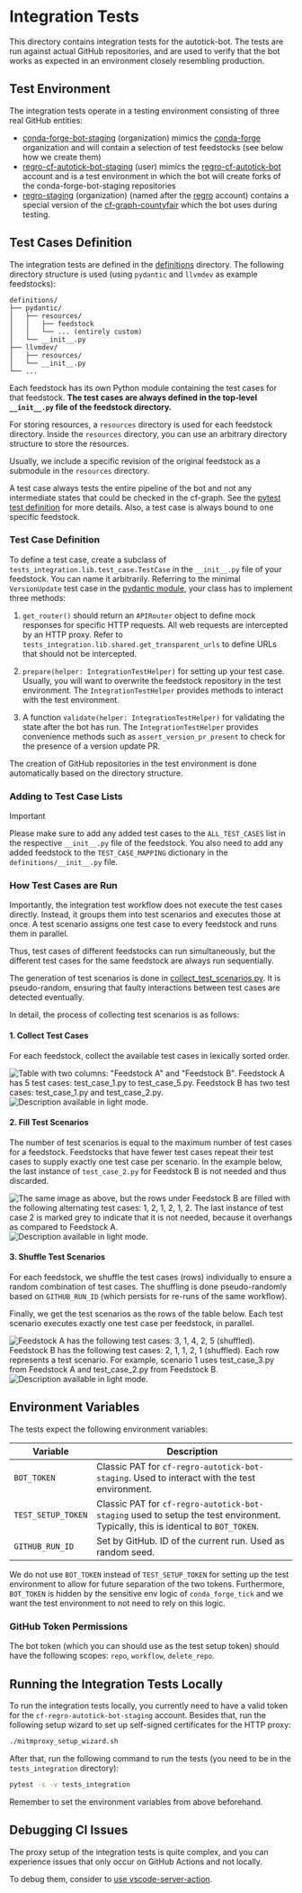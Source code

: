 # Integration Tests
This directory contains integration tests for the autotick-bot.
The tests are run against actual GitHub repositories, and are used to verify that the
bot works as expected in an environment closely resembling production.

## Test Environment
The integration tests operate in a testing environment consisting of three real GitHub entities:

- [conda-forge-bot-staging](https://github.com/conda-forge-bot-staging) (organization) mimics the
[conda-forge](https://github.com/conda-forge) organization and will contain a selection of test feedstocks
(see below how we create them)
- [regro-cf-autotick-bot-staging](https://github.com/regro-cf-autotick-bot-staging) (user) mimics the
[regro-cf-autotick-bot](https://github.com/regro-cf-autotick-bot) account and is a test environment in which the bot
will create forks of the conda-forge-bot-staging repositories
- [regro-staging](https://github.com/regro-staging) (organization) (named after the [regro](https://github.com/regro)
account) contains a special version of the [cf-graph-countyfair](https://github.com/regro/cf-graph-countyfair) which
the bot uses during testing.

## Test Cases Definition
The integration tests are defined in the [definitions](definitions) directory. The following directory structure is
used (using `pydantic` and `llvmdev` as example feedstocks):

```text
definitions/
├── pydantic/
│   ├── resources/
│   │   ├── feedstock
│   │   └── ... (entirely custom)
│   └── __init__.py
├── llvmdev/
│   ├── resources/
│   └── __init__.py
└── ...
```

Each feedstock has its own Python module containing the test cases for that feedstock.
**The test cases are always defined in the top-level `__init__.py` file of the feedstock directory.**

For storing resources, a `resources` directory is used for each feedstock directory.
Inside the `resources` directory, you can use an arbitrary directory structure to store the resources.

Usually, we include a specific revision of the original feedstock as a submodule in the `resources` directory.

A test case always tests the entire pipeline of the bot and not any intermediate states that could be checked
in the cf-graph. See the [pytest test definition](test_integration.py) for more details.
Also, a test case is always bound to one specific feedstock.

### Test Case Definition
To define a test case, create a subclass of `tests_integration.lib.test_case.TestCase` in the `__init__.py` file of
your feedstock. You can name it arbitrarily.
Referring to the minimal `VersionUpdate` test case in the
[pydantic module](definitions/pydantic/__init__.py),
your class has to implement three methods:

1. `get_router()` should return an `APIRouter` object to define mock responses for specific HTTP requests. All web requests are intercepted by an HTTP proxy.
Refer to `tests_integration.lib.shared.get_transparent_urls` to define URLs that should not be intercepted.

2. `prepare(helper: IntegrationTestHelper)` for setting up your test case. Usually, you will want to
overwrite the feedstock repository in the test environment. The `IntegrationTestHelper` provides methods to interact
with the test environment.

3. A function `validate(helper: IntegrationTestHelper)` for validating the state after the bot has run.
The `IntegrationTestHelper` provides convenience methods such as `assert_version_pr_present` to check for the presence
of a version update PR.

The creation of GitHub repositories in the test environment is done automatically based on the directory structure.

### Adding to Test Case Lists

> [!IMPORTANT]
> Please make sure to add any added test cases to the `ALL_TEST_CASES` list in the respective `__init__.py` file of the feedstock.
> You also need to add any added feedstock to the `TEST_CASE_MAPPING` dictionary in the `definitions/__init__.py` file.

### How Test Cases are Run

Importantly, the integration test workflow does not execute the test cases directly.
Instead, it groups them into test scenarios and executes those at once.
A test scenario assigns one test case to every feedstock and runs them in parallel.

Thus, test cases of different feedstocks can run simultaneously, but the different test cases for the same feedstock
are always run sequentially.

The generation of test scenarios is done in [collect_test_scenarios.py](collect_test_scenarios.py). It is pseudo-random,
ensuring that faulty interactions between test cases are detected eventually.

In detail, the process of collecting test scenarios is as follows:

#### 1. Collect Test Cases
For each feedstock, collect the available test cases in lexically sorted order.

![
Table with two columns: "Feedstock A" and "Feedstock B". Feedstock A has 5 test cases: `test_case_1.py` to
`test_case_5.py`. Feedstock B has two test cases: `test_case_1.py` and `test_case_2.py`.
](../docs/assets/integration-tests/scenarios-definition-1-light.svg#gh-light-mode-only)
![Description available in light mode.](../docs/assets/integration-tests/scenarios-definition-1-dark.svg#gh-dark-mode-only)

#### 2. Fill Test Scenarios
The number of test scenarios is equal to the maximum number of test cases for a feedstock.
Feedstocks that have fewer test cases repeat their test cases to supply exactly one test case per scenario.
In the example below, the last instance of `test_case_2.py` for Feedstock B is not needed and thus discarded.

![
The same image as above, but the rows under Feedstock B are filled with the following alternating test cases: 1, 2, 1, 2, 1, 2.
The last instance of test case 2 is marked grey to indicate that it is not needed, because it overhangs as compared to Feedstock A.
](../docs/assets/integration-tests/scenarios-extension-2-light.svg#gh-light-mode-only)
![Description available in light mode.](../docs/assets/integration-tests/scenarios-extension-2-dark.svg#gh-dark-mode-only)

#### 3. Shuffle Test Scenarios
For each feedstock, we shuffle the test cases (rows) individually to ensure a random combination of test cases.
The shuffling is done pseudo-randomly based on `GITHUB_RUN_ID` (which persists for re-runs of the same workflow).

Finally, we get the test scenarios as the rows of the table below.
Each test scenario executes exactly one test case per feedstock, in parallel.

![
Feedstock A has the following test cases: 3, 1, 4, 2, 5 (shuffled).
Feedstock B has the following test cases: 2, 1, 1, 2, 1 (shuffled).
Each row represents a test scenario.
For example, scenario 1 uses `test_case_3.py` from Feedstock A and `test_case_2.py` from Feedstock B.
](../docs/assets/integration-tests/scenarios-shuffle-3-light.svg#gh-light-mode-only)
![Description available in light mode.](../docs/assets/integration-tests/scenarios-shuffle-3-dark.svg#gh-dark-mode-only)

## Environment Variables
The tests expect the following environment variables:

| Variable           | Description                                                                                                                       |
|--------------------|-----------------------------------------------------------------------------------------------------------------------------------|
| `BOT_TOKEN`        | Classic PAT for `cf-regro-autotick-bot-staging`. Used to interact with the test environment.                                      |
| `TEST_SETUP_TOKEN` | Classic PAT for `cf-regro-autotick-bot-staging` used to setup the test environment. Typically, this is identical to `BOT_TOKEN`.  |
| `GITHUB_RUN_ID`    | Set by GitHub. ID of the current run. Used as random seed.                                                                        |


We do not use `BOT_TOKEN` instead of `TEST_SETUP_TOKEN` for setting up the test environment to allow for future separation of the two tokens.
Furthermore, `BOT_TOKEN` is hidden by the sensitive env logic of `conda_forge_tick` and we want the test environment to not need to rely on this logic.


### GitHub Token Permissions
The bot token (which you can should use as the test setup token) should have the following scopes: `repo`, `workflow`, `delete_repo`.

## Running the Integration Tests Locally

To run the integration tests locally, you currently need to have a valid token for the `cf-regro-autotick-bot-staging` account.
Besides that, run the following setup wizard to set up self-signed certificates for the HTTP proxy:

```bash
./mitmproxy_setup_wizard.sh
```

After that, run the following command to run the tests
(you need to be in the `tests_integration` directory):

```bash
pytest -s -v tests_integration
```

Remember to set the environment variables from above beforehand.

## Debugging CI Issues

The proxy setup of the integration tests is quite complex, and you can experience issues that only occur on GitHub Actions
and not locally.

To debug them, consider to [use vscode-server-action](https://gist.github.com/ytausch/612106cfbc2cc660130d247fa2f3a673).
